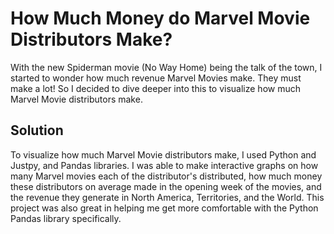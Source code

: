 # How Much Money do Marvel Movie Distributors Make?

With the new Spiderman movie (No Way Home) being the talk of the town, I started to wonder how much revenue Marvel Movies make. They must make a lot! So I decided to 
dive deeper into this to visualize how much Marvel Movie distributors make.

## Solution

To visualize how much Marvel Movie distributors make, I used Python and Justpy, and Pandas libraries. I was able to make interactive graphs on how many Marvel movies 
each of the distributor's distributed, how much money these distributors on average made in the opening week of the movies, and the revenue they generate in North 
America, Territories, and the World. This project was also great in helping me get more comfortable with the Python Pandas library specifically.
